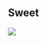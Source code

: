 ## Sweet
[![](https://www.herokucdn.com/deploy/button.png)](https://heroku.com/deploy?template=https://github.com/gdryrg/Sweet.git)
